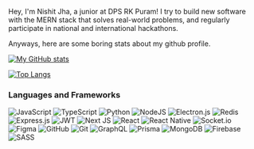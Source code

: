 Hey, I'm Nishit Jha, a junior at DPS RK Puram! I try to build new software with the MERN stack that solves real-world problems, and regularly participate in national and international hackathons.

Anyways, here are some boring stats about my github profile.

[![My GitHub stats](https://github-readme-stats.vercel.app/api?username=professional-procrastinator&show_icons=true&include_all_commits=true&theme=radical)](https://github.com/anuraghazra/github-readme-stats)

[![Top Langs](https://github-readme-stats.vercel.app/api/top-langs/?username=professional-procrastinator&theme=radical&layout=compact)](https://github.com/anuraghazra/github-readme-stats)


### Languages and Frameworks
![JavaScript](https://img.shields.io/badge/javascript-%23323330.svg?style=for-the-badge&logo=javascript&logoColor=%23F7DF1E)
![TypeScript](https://img.shields.io/badge/typescript-%23007ACC.svg?style=for-the-badge&logo=typescript&logoColor=white)
![Python](https://img.shields.io/badge/python-3670A0?style=for-the-badge&logo=python&logoColor=ffdd54)
![NodeJS](https://img.shields.io/badge/node.js-6DA55F?style=for-the-badge&logo=node.js&logoColor=white)
![Electron.js](https://img.shields.io/badge/Electron-191970?style=for-the-badge&logo=Electron&logoColor=white)
![Redis](https://img.shields.io/badge/redis-%23DD0031.svg?style=for-the-badge&logo=redis&logoColor=white)
![Express.js](https://img.shields.io/badge/express.js-%23404d59.svg?style=for-the-badge&logo=express&logoColor=%2361DAFB)
![JWT](https://img.shields.io/badge/JWT-black?style=for-the-badge&logo=JSON%20web%20tokens)
![Next JS](https://img.shields.io/badge/Next-black?style=for-the-badge&logo=next.js&logoColor=white)
![React](https://img.shields.io/badge/react-%2320232a.svg?style=for-the-badge&logo=react&logoColor=%2361DAFB)
![React Native](https://img.shields.io/badge/react_native-%2320232a.svg?style=for-the-badge&logo=react&logoColor=%2361DAFB)
![Socket.io](https://img.shields.io/badge/Socket.io-black?style=for-the-badge&logo=socket.io&badgeColor=010101)
![Figma](https://img.shields.io/badge/figma-%23F24E1E.svg?style=for-the-badge&logo=figma&logoColor=white)
![GitHub](https://img.shields.io/badge/github-%23121011.svg?style=for-the-badge&logo=github&logoColor=white)
![Git](https://img.shields.io/badge/git-%23F05033.svg?style=for-the-badge&logo=git&logoColor=white)
![GraphQL](https://img.shields.io/badge/-GraphQL-E10098?style=for-the-badge&logo=graphql&logoColor=white)
![Prisma](https://img.shields.io/badge/Prisma-3982CE?style=for-the-badge&logo=Prisma&logoColor=black)
![MongoDB](https://img.shields.io/badge/MongoDB-%234ea94b.svg?style=for-the-badge&logo=mongodb&logoColor=white)
![Firebase](https://img.shields.io/badge/firebase-%23039BE5.svg?style=for-the-badge&logo=firebase)
![SASS](https://img.shields.io/badge/SASS-hotpink.svg?style=for-the-badge&logo=SASS&logoColor=white)
